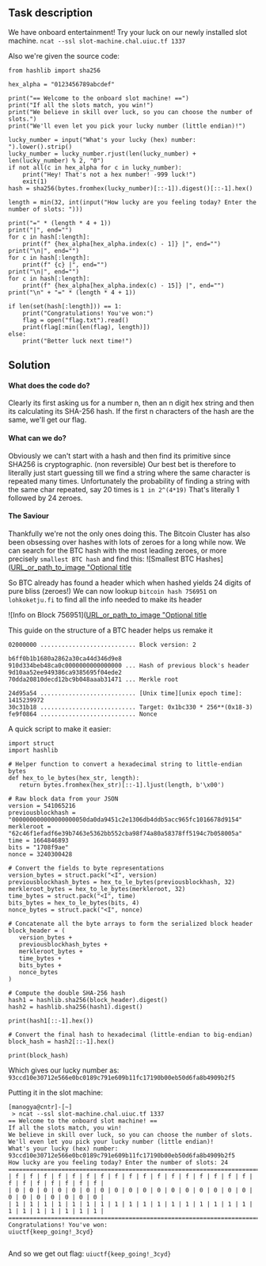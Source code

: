 ## Task description
We have onboard entertainment! Try your luck on our newly installed slot machine.
`ncat --ssl slot-machine.chal.uiuc.tf 1337`

Also we're given the source code:
```
from hashlib import sha256

hex_alpha = "0123456789abcdef"

print("== Welcome to the onboard slot machine! ==")
print("If all the slots match, you win!")
print("We believe in skill over luck, so you can choose the number of slots.")
print("We'll even let you pick your lucky number (little endian)!")

lucky_number = input("What's your lucky (hex) number: ").lower().strip()
lucky_number = lucky_number.rjust(len(lucky_number) + len(lucky_number) % 2, "0")
if not all(c in hex_alpha for c in lucky_number):
    print("Hey! That's not a hex number! -999 luck!")
    exit(1)
hash = sha256(bytes.fromhex(lucky_number)[::-1]).digest()[::-1].hex()

length = min(32, int(input("How lucky are you feeling today? Enter the number of slots: ")))

print("=" * (length * 4 + 1))
print("|", end="")
for c in hash[:length]:
    print(f" {hex_alpha[hex_alpha.index(c) - 1]} |", end="")
print("\n|", end="")
for c in hash[:length]:
    print(f" {c} |", end="")
print("\n|", end="")
for c in hash[:length]:
    print(f" {hex_alpha[hex_alpha.index(c) - 15]} |", end="")
print("\n" + "=" * (length * 4 + 1))

if len(set(hash[:length])) == 1:
    print("Congratulations! You've won:")
    flag = open("flag.txt").read()
    print(flag[:min(len(flag), length)])
else:
    print("Better luck next time!")
```

## Solution
#### What does the code do?
Clearly its first asking us for a number n, then an n digit hex string and then its calculating its SHA-256 hash. If the first n characters of the hash are the same, we'll get our flag. 

#### What can **we** do?
Obviously we can't start with a hash and then find its primitive since SHA256 is cryptographic. (non reversible) Our best bet is therefore to literally just start guessing till we find a string where the same character is repeated many times. Unfortunately the probability of finding a string with the same char repeated, say 20 times is `1 in 2^(4*19)` That's literally 1 followed by 24 zeroes. 

#### The Saviour
Thankfully we're not the only ones doing this. The Bitcoin Cluster has also been obsessing over hashes with lots of zeroes for a long while now. We can search for the BTC hash with the most leading zeroes, or more precisely `smallest BTC hash` and find this:
![Smallest BTC Hashes]([URL_or_path_to_image "Optional title](https://github.com/manogyasingh/ctf_writeups/blob/main/uiuctf24/MEDIA/Pasted%20image%20240707215701.png)

So BTC already has found a header which when hashed yields 24 digits of pure bliss (zeroes!)
We can now lookup `bitcoin hash 756951` on `lohkoketju.fi` to find all the info needed to make its header

![Info on Block 756951]([URL_or_path_to_image "Optional title](https://github.com/manogyasingh/ctf_writeups/blob/main/uiuctf24/MEDIA/Pasted%20image%2020240707215746.png)

This guide on the structure of a BTC header helps us remake it
```
02000000 ........................... Block version: 2

b6ff0b1b1680a2862a30ca44d346d9e8
910d334beb48ca0c0000000000000000 ... Hash of previous block's header
9d10aa52ee949386ca9385695f04ede2
70dda20810decd12bc9b048aaab31471 ... Merkle root

24d95a54 ........................... [Unix time][unix epoch time]: 1415239972
30c31b18 ........................... Target: 0x1bc330 * 256**(0x18-3)
fe9f0864 ........................... Nonce
```

A quick script to make it easier:
 ```
import struct
import hashlib

# Helper function to convert a hexadecimal string to little-endian bytes
def hex_to_le_bytes(hex_str, length):
    return bytes.fromhex(hex_str)[::-1].ljust(length, b'\x00')

# Raw block data from your JSON
version = 541065216
previousblockhash = "000000000000000000050da0da9451c2e1306db4ddb5acc965fc1016678d9154"
merkleroot = "62c46f1efadf6e39b7463e5362bb552cba98f74a80a58378ff5194c7b058005a"
time = 1664846893
bits = "1708f9ae"
nonce = 3240300428

# Convert the fields to byte representations
version_bytes = struct.pack("<I", version)
previousblockhash_bytes = hex_to_le_bytes(previousblockhash, 32)
merkleroot_bytes = hex_to_le_bytes(merkleroot, 32)
time_bytes = struct.pack("<I", time)
bits_bytes = hex_to_le_bytes(bits, 4)
nonce_bytes = struct.pack("<I", nonce)

# Concatenate all the byte arrays to form the serialized block header
block_header = (
    version_bytes +
    previousblockhash_bytes +
    merkleroot_bytes +
    time_bytes +
    bits_bytes +
    nonce_bytes
)

# Compute the double SHA-256 hash
hash1 = hashlib.sha256(block_header).digest()
hash2 = hashlib.sha256(hash1).digest()

print(hash1[::-1].hex())

# Convert the final hash to hexadecimal (little-endian to big-endian)
block_hash = hash2[::-1].hex()

print(block_hash)
```

Which gives our lucky number as:
`93ccd10e30712e566e0bc0189c791e609b11fc17190b00eb50d6fa8b4909b2f5`

Putting it in the slot machine:
```
[manogya@cntr]-[~]
 > ncat --ssl slot-machine.chal.uiuc.tf 1337
== Welcome to the onboard slot machine! ==
If all the slots match, you win!
We believe in skill over luck, so you can choose the number of slots.
We'll even let you pick your lucky number (little endian)!
What's your lucky (hex) number: 93ccd10e30712e566e0bc0189c791e609b11fc17190b00eb50d6fa8b4909b2f5
How lucky are you feeling today? Enter the number of slots: 24
=================================================================================================
| f | f | f | f | f | f | f | f | f | f | f | f | f | f | f | f | f | f | f | f | f | f | f | f |
| 0 | 0 | 0 | 0 | 0 | 0 | 0 | 0 | 0 | 0 | 0 | 0 | 0 | 0 | 0 | 0 | 0 | 0 | 0 | 0 | 0 | 0 | 0 | 0 |
| 1 | 1 | 1 | 1 | 1 | 1 | 1 | 1 | 1 | 1 | 1 | 1 | 1 | 1 | 1 | 1 | 1 | 1 | 1 | 1 | 1 | 1 | 1 | 1 |
=================================================================================================
Congratulations! You've won:
uiuctf{keep_going!_3cyd}


```

And so we get out flag:
`uiuctf{keep_going!_3cyd}`
